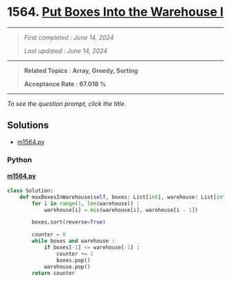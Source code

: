 # 1564. [Put Boxes Into the Warehouse I](<https://leetcode.com/problems/put-boxes-into-the-warehouse-i>)

------

> *First completed : June 14, 2024*
>
> *Last updated : June 14, 2024*


------

> **Related Topics** : **Array, Greedy, Sorting**
>
> **Acceptance Rate** : **67.018 %**


------

*To see the question prompt, click the title.*

## Solutions

- [m1564.py](<../my-submissions/m1564.py>)
### Python
#### [m1564.py](<../my-submissions/m1564.py>)
```Python
class Solution:
    def maxBoxesInWarehouse(self, boxes: List[int], warehouse: List[int]) -> int:
        for i in range(1, len(warehouse)) :
            warehouse[i] = min(warehouse[i], warehouse[i - 1])

        boxes.sort(reverse=True)

        counter = 0
        while boxes and warehouse :
            if boxes[-1] <= warehouse[-1] :
                counter += 1
                boxes.pop()
            warehouse.pop()
        return counter
```

